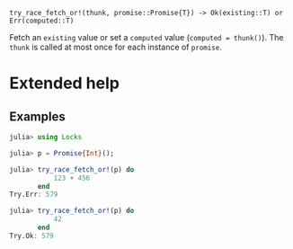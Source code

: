     try_race_fetch_or!(thunk, promise::Promise{T}) -> Ok(existing::T) or Err(computed::T)

Fetch an `existing` value or set a `computed` value (`computed = thunk()`).  The `thunk` is
called at most once for each instance of `promise`.

# Extended help

## Examples
```julia
julia> using Locks

julia> p = Promise{Int}();

julia> try_race_fetch_or!(p) do
           123 + 456
       end
Try.Err: 579

julia> try_race_fetch_or!(p) do
           42
       end
Try.Ok: 579
```
